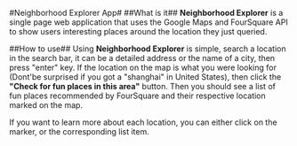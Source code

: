 #Neighborhood Explorer App#
##What is it##
**Neighborhood Explorer** is a single page web application that uses the Google Maps and FourSquare API to show users interesting places around the location they just queried.

##How to use##
Using **Neighborhood Explorer** is simple, search a location in the search bar, it can be a detailed address or the name of a city, then press "enter" key. If the location on the map is what you were looking for (Dont'be surprised if you got a "shanghai" in United States), then click the **"Check for fun places in this area"** button. Then you should see a list of fun places recommended by FourSquare and their respective location marked on the map.

If you want to learn more about each location, you can either click on the marker, or the corresponding list item.
